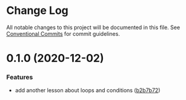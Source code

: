 # Change Log

All notable changes to this project will be documented in this file.
See [Conventional Commits](https://conventionalcommits.org) for commit guidelines.

# 0.1.0 (2020-12-02)

### Features

- add another lesson about loops and conditions ([b2b7b72](https://github.com/Atlantis-Academy/study-template/commit/b2b7b72a059656177cea574beba07a90662a11cb))
